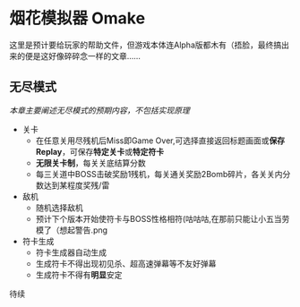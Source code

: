 # 烟花模拟器 Omake
这里是预计要给玩家的帮助文件，但游戏本体连Alpha版都木有（捂脸，最终搞出来的便是这好像碎碎念一样的文章……

## 无尽模式

*本章主要阐述无尽模式的预期内容，不包括实现原理*

- 关卡  
    + 在任意关用尽残机后Miss即Game Over,可选择直接返回标题画面或**保存Replay**，可保存**特定关卡**或**特定符卡**
    + **无限关卡制**，每关关底结算分数
    + 每三关道中BOSS击破奖励1残机，每关通关奖励2Bomb碎片，各关关内分数达到某程度奖残/雷
- 敌机
    + 随机选择敌机
    + 预计下个版本开始使符卡与BOSS性格相符(咕咕咕,在那前只能让小五当劳模了（想起警告.png
- 符卡生成
    + 符卡生成器自动生成
    + 生成符卡不得出现初见杀、超高速弹幕等不友好弹幕
    + 生成符卡不得有**明显**安定

待续
